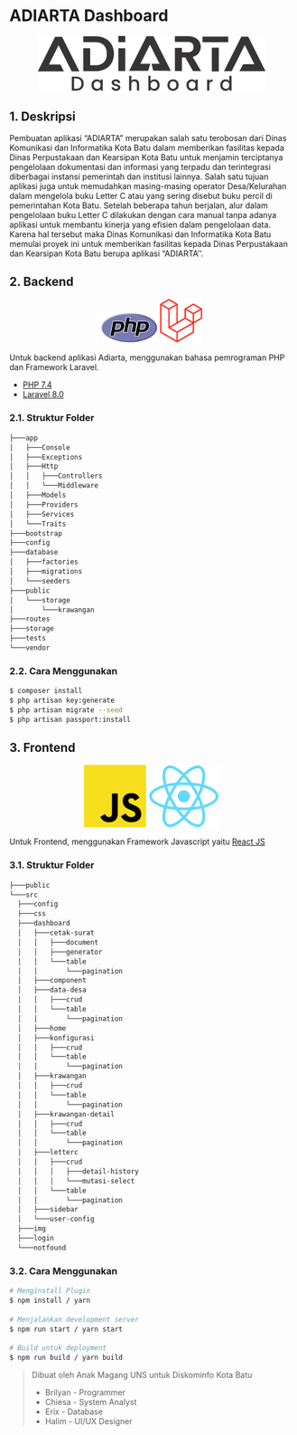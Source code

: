 # ADIARTA Dashboard

<p align="center"><img src='img/adiarta.png' width=80% /></p>

## 1. Deskripsi

Pembuatan aplikasi “ADIARTA” merupakan salah satu terobosan dari Dinas Komunikasi dan Informatika Kota Batu dalam memberikan fasilitas kepada Dinas Perpustakaan dan Kearsipan Kota Batu untuk menjamin terciptanya pengelolaan dokumentasi dan informasi yang terpadu dan terintegrasi diberbagai instansi pemerintah dan institusi lainnya. Salah satu tujuan aplikasi juga untuk memudahkan masing-masing operator Desa/Kelurahan dalam mengelola buku Letter C atau yang sering disebut buku percil di pemerintahan Kota Batu. 
Setelah beberapa tahun berjalan, alur dalam pengelolaan buku Letter C dilakukan dengan cara manual tanpa adanya aplikasi untuk membantu kinerja yang efisien dalam pengelolaan data. Karena hal tersebut maka Dinas Komunikasi dan Informatika Kota Batu memulai proyek ini untuk memberikan fasilitas kepada Dinas Perpustakaan dan Kearsipan Kota Batu berupa aplikasi “ADIARTA’’.

## 2. Backend

<p align="center" class="hiyaa">
<img src='img/php.svg' width=20% />
<img src='img/laravel.png' width=15% />
</p>

Untuk backend aplikasi Adiarta, menggunakan bahasa pemrograman PHP dan Framework Laravel.

- [PHP 7.4](https://www.php.net)
- [Laravel 8.0](https://www.laravel.com)
  
<!--  -->

  ### 2.1. Struktur Folder

  ```bash
  ├───app
  │   ├───Console
  │   ├───Exceptions
  │   ├───Http
  │   │   ├───Controllers
  │   │   └───Middleware
  │   ├───Models
  │   ├───Providers
  │   ├───Services
  │   └───Traits
  ├───bootstrap
  ├───config
  ├───database
  │   ├───factories
  │   ├───migrations
  │   └───seeders
  ├───public
  │   └───storage
  │       └───krawangan
  ├───routes
  ├───storage
  ├───tests
  └───vendor
  ```

  ### 2.2. Cara Menggunakan 

  ```bash
  $ composer install
  $ php artisan key:generate
  $ php artisan migrate --seed
  $ php artisan passport:install
  ```

## 3. Frontend

<p align="center" class="hiyaa">
<img src='img/js.png' width=22% />
<img src='img/react.png' width=25% />
</p>

Untuk Frontend, menggunakan Framework Javascript yaitu [React JS](https://reactjs.org/)

  ### 3.1. Struktur Folder
  
  ```bash
  ├───public
  └───src
    ├───config
    ├───css
    ├───dashboard
    │   ├───cetak-surat
    │   │   ├───document
    │   │   ├───generator
    │   │   └───table
    │   │       └───pagination
    │   ├───component
    │   ├───data-desa
    │   │   ├───crud
    │   │   └───table
    │   │       └───pagination
    │   ├───home
    │   ├───konfigurasi
    │   │   ├───crud
    │   │   └───table
    │   │       └───pagination
    │   ├───krawangan
    │   │   ├───crud
    │   │   └───table
    │   │       └───pagination
    │   ├───krawangan-detail
    │   │   ├───crud
    │   │   └───table
    │   │       └───pagination
    │   ├───letterc
    │   │   ├───crud
    │   │   │   ├───detail-history
    │   │   │   └───mutasi-select
    │   │   └───table
    │   │       └───pagination
    │   ├───sidebar
    │   └───user-config
    ├───img
    ├───login
    └───notfound
  ```
  
  ### 3.2. Cara Menggunakan

  ```bash
  # Menginstall Plugin
  $ npm install / yarn

  # Menjalankan development server
  $ npm run start / yarn start

  # Build untuk deployment
  $ npm run build / yarn build
  ```
  
> Dibuat oleh Anak Magang UNS untuk Diskominfo Kota Batu
> - Brilyan - Programmer
> - Chiesa - System Analyst
> - Erix - Database
> - Halim - UI/UX Designer

